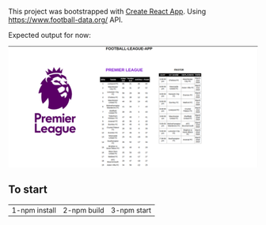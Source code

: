 This project was bootstrapped with [Create React App](https://github.com/facebook/create-react-app).
Using https://www.football-data.org/ API.

Expected output for now: 

<img src = "./public/output.png"></img>

## To start
<table>
    <td>1-npm install </td>
    <td>2-npm build  </td> 
    <td>3-npm start</td>  
</table>